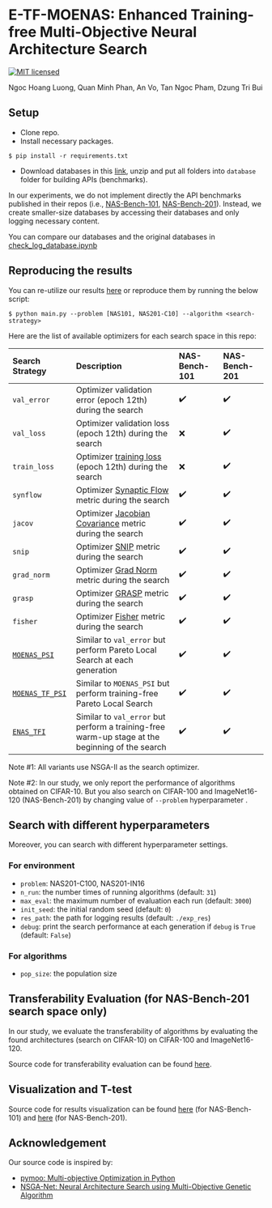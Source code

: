 # E-TF-MOENAS: Enhanced Training-free Multi-Objective Neural Architecture Search
[![MIT licensed](https://img.shields.io/badge/license-MIT-brightgreen.svg)](LICENSE.md)

Ngoc Hoang Luong, Quan Minh Phan, An Vo, Tan Ngoc Pham, Dzung Tri Bui

## Setup
- Clone repo.
- Install necessary packages.
```
$ pip install -r requirements.txt
```
-  Download databases in this [link](https://drive.google.com/drive/folders/1jAX-By0UUOld_vLRLBLX1GppQ6lhcOvS?usp=sharing), unzip and put all folders into ```database``` folder for building APIs (benchmarks).

In our experiments, we do not implement directly the API benchmarks published in their repos (i.e., [NAS-Bench-101](https://arxiv.org/abs/1902.09635), [NAS-Bench-201](https://arxiv.org/abs/2001.00326)).
Instead, we create smaller-size databases by accessing their databases and only logging necessary content.

You can compare our databases and the original databases in [check_log_database.ipynb](check_log_database.ipynb)
## Reproducing the results
You can re-utilize our results [here](https://drive.google.com/drive/u/1/folders/1EXb8lpizImOn78unVA08FJJxeyjkI8hw) or reproduce them by running the below script:
```shell
$ python main.py --problem [NAS101, NAS201-C10] --algorithm <search-strategy> 
```
Here are the list of available optimizers for each search space in this repo:

| Search Strategy                   |Description            |  NAS-Bench-101                         | NAS-Bench-201                          |            
|:--------------------------|:----------------------|:---------------------------------------|:---------------------------------------|
|`val_error`          |Optimizer validation error (epoch 12th) during the search| :heavy_check_mark: | :heavy_check_mark: |
|`val_loss`           |Optimizer validation loss (epoch 12th) during the search | :x: | :heavy_check_mark: |
|`train_loss`         |Optimizer [training loss](https://arxiv.org/abs/2006.04492) (epoch 12th) during the search | :x: | :heavy_check_mark: |
|`synflow`         |Optimizer [Synaptic Flow](https://arxiv.org/abs/2006.05467) metric during the search | :heavy_check_mark: | :heavy_check_mark: |
|`jacov`         |Optimizer [Jacobian Covariance](https://arxiv.org/abs/2006.04647v1) metric during the search | :heavy_check_mark: | :heavy_check_mark: |
|`snip`         |Optimizer [SNIP](https://arxiv.org/abs/1810.02340) metric during the search | :heavy_check_mark: | :heavy_check_mark: |
|`grad_norm`         |Optimizer [Grad Norm](https://arxiv.org/abs/2101.08134) metric during the search | :heavy_check_mark: | :heavy_check_mark: |
|`grasp`         |Optimizer [GRASP](https://arxiv.org/abs/2002.07376) metric during the search | :heavy_check_mark: | :heavy_check_mark: |
|`fisher`         |Optimizer [Fisher](https://arxiv.org/abs/1906.04113) metric during the search | :heavy_check_mark: | :heavy_check_mark: |
|[`MOENAS_PSI`](https://github.com/ELO-Lab/MOENAS-TF-PSI)         |Similar to `val_error` but perform Pareto Local Search at each generation | :heavy_check_mark: | :heavy_check_mark: |
|[`MOENAS_TF_PSI`](https://github.com/ELO-Lab/MOENAS-TF-PSI)         |Similar to `MOENAS_PSI` but perform training-free Pareto Local Search | :heavy_check_mark: | :heavy_check_mark: |
|[`ENAS_TFI`](https://github.com/ELO-Lab/ENAS-TFI)         |Similar to `val_error` but perform a training-free warm-up stage at the beginning of the search | :heavy_check_mark: | :heavy_check_mark: |

Note #1: All variants use NSGA-II as the search optimizer.

Note #2: In our study, we only report the performance of algorithms obtained on CIFAR-10. But you also search on CIFAR-100 and ImageNet16-120 (NAS-Bench-201) by changing value of `--problem` hyperparameter . 
## Search with different hyperparameters
Moreover, you can search with different hyperparameter settings.
### For environment
- `problem`: NAS201-C100, NAS201-IN16
- `n_run`: the number times of running algorithms (default: `31`)
- `max_eval`: the maximum number of evaluation each run (default: `3000`)
- `init_seed`: the initial random seed (default: `0`)
- `res_path`: the path for logging results (default: `./exp_res`)
- `debug`: print the search performance at each generation if `debug` is `True` (default: `False`)
### For algorithms
- `pop_size`: the population size


## Transferability Evaluation (for NAS-Bench-201 search space only)
In our study, we evaluate the transferability of algorithms by evaluating the found architectures (search on CIFAR-10) on CIFAR-100 and ImageNet16-120.

Source code for transferability evaluation can be found [here](transferability_evaluation.ipynb).

## Visualization and T-test
Source code for results visualization can be found [here](visualization101.ipynb) (for NAS-Bench-101) and [here](visualization201.ipynb) (for NAS-Bench-201).

## Acknowledgement
Our source code is inspired by:
- [pymoo: Multi-objective Optimization in Python](https://github.com/anyoptimization/pymoo)
- [NSGA-Net: Neural Architecture Search using Multi-Objective Genetic Algorithm](https://github.com/ianwhale/nsga-net)